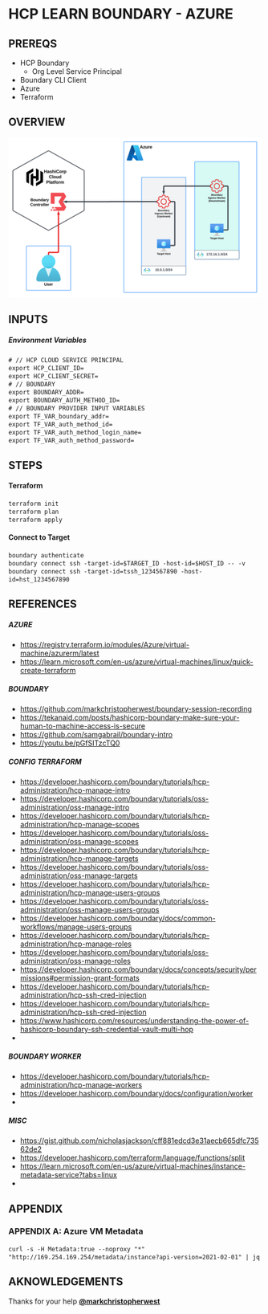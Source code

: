 # HCP LEARN BOUNDARY - AZURE


## PREREQS
- HCP Boundary
  - Org Level Service Principal
- Boundary CLI Client
- Azure
- Terraform

## OVERVIEW

![HCP Boundary in Azure Overview](assets/hcp_boundary.azure.01.png "HCP Boundary in Azure Overview")

## INPUTS
##### Environment Variables
```shell
# // HCP CLOUD SERVICE PRINCIPAL
export HCP_CLIENT_ID=
export HCP_CLIENT_SECRET=
# // BOUNDARY
export BOUNDARY_ADDR=
export BOUNDARY_AUTH_METHOD_ID=
# // BOUNDARY PROVIDER INPUT VARIABLES
export TF_VAR_boundary_addr=
export TF_VAR_auth_method_id=
export TF_VAR_auth_method_login_name=
export TF_VAR_auth_method_password=
```

## STEPS
#### Terraform
```shell
terraform init
terraform plan
terraform apply
```
#### Connect to Target
```shell
boundary authenticate
boundary connect ssh -target-id=$TARGET_ID -host-id=$HOST_ID -- -v
boundary connect ssh -target-id=tssh_1234567890 -host-id=hst_1234567890
```




## REFERENCES
##### AZURE
- https://registry.terraform.io/modules/Azure/virtual-machine/azurerm/latest
- https://learn.microsoft.com/en-us/azure/virtual-machines/linux/quick-create-terraform

##### BOUNDARY
- https://github.com/markchristopherwest/boundary-session-recording
- https://tekanaid.com/posts/hashicorp-boundary-make-sure-your-human-to-machine-access-is-secure
- https://github.com/samgabrail/boundary-intro
- https://youtu.be/pGfSITzcTQ0

##### CONFIG TERRAFORM
- https://developer.hashicorp.com/boundary/tutorials/hcp-administration/hcp-manage-intro
- https://developer.hashicorp.com/boundary/tutorials/oss-administration/oss-manage-intro
- https://developer.hashicorp.com/boundary/tutorials/hcp-administration/hcp-manage-scopes
- https://developer.hashicorp.com/boundary/tutorials/oss-administration/oss-manage-scopes
- https://developer.hashicorp.com/boundary/tutorials/hcp-administration/hcp-manage-targets
- https://developer.hashicorp.com/boundary/tutorials/oss-administration/oss-manage-targets
- https://developer.hashicorp.com/boundary/tutorials/hcp-administration/hcp-manage-users-groups
- https://developer.hashicorp.com/boundary/tutorials/oss-administration/oss-manage-users-groups
- https://developer.hashicorp.com/boundary/docs/common-workflows/manage-users-groups
- https://developer.hashicorp.com/boundary/tutorials/hcp-administration/hcp-manage-roles
- https://developer.hashicorp.com/boundary/tutorials/oss-administration/oss-manage-roles
- https://developer.hashicorp.com/boundary/docs/concepts/security/permissions#permission-grant-formats
- https://developer.hashicorp.com/boundary/tutorials/hcp-administration/hcp-ssh-cred-injection
- https://developer.hashicorp.com/boundary/tutorials/hcp-administration/hcp-ssh-cred-injection
- https://www.hashicorp.com/resources/understanding-the-power-of-hashicorp-boundary-ssh-credential-vault-multi-hop
- 

##### BOUNDARY WORKER
- https://developer.hashicorp.com/boundary/tutorials/hcp-administration/hcp-manage-workers
- https://developer.hashicorp.com/boundary/docs/configuration/worker
- 

##### MISC
- https://gist.github.com/nicholasjackson/cff881edcd3e31aecb665dfc73562de2
- https://developer.hashicorp.com/terraform/language/functions/split
- https://learn.microsoft.com/en-us/azure/virtual-machines/instance-metadata-service?tabs=linux
- 

## APPENDIX
### APPENDIX A: Azure VM Metadata
```shell
curl -s -H Metadata:true --noproxy "*" "http://169.254.169.254/metadata/instance?api-version=2021-02-01" | jq
```

## AKNOWLEDGEMENTS
Thanks for your help **[@markchristopherwest](https://github.com/markchristopherwest/boundary-session-recording "@markchristopherwest")**
